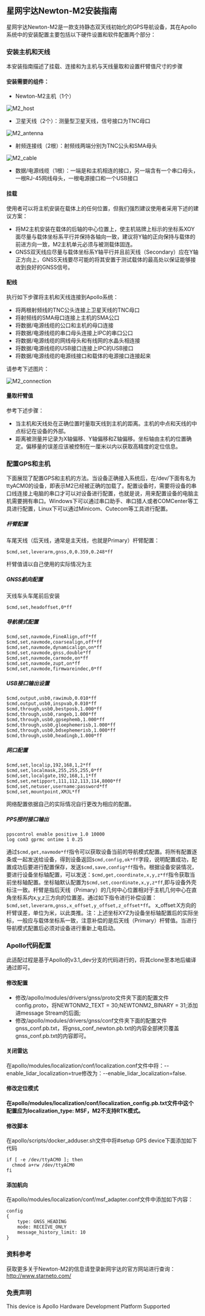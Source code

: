 ## 星网宇达Newton-M2安装指南

星网宇达Newton-M2是一款支持静态双天线初始化的GPS导航设备，其在Apollo系统中的安装配置主要包括以下硬件设置和软件配置两个部分：

### 安装主机和天线
本安装指南描述了挂载、连接和为主机与天线量取和设置杆臂值尺寸的步骤

#### 安装需要的组件：

- Newton-M2主机（1个）

![M2_host](images/M2_host.png)

- 卫星天线（2个）：测量型卫星天线，信号接口为TNC母口

![M2_antenna](images/M2_antenna.png)

- 射频连接线（2根）：射频线两端分别为TNC公头和SMA母头

![M2_cable](images/M2_cable.png)

- 数据/电源线缆（1根）：一端是和主机相连的接口，另一端含有一个串口母头，一根RJ-45网线母头，一根电源接口和一个USB接口

#### 挂载
使用者可以将主机安装在载体上的任何位置，但我们强烈建议使用者采用下述的建议方案：

- 将M2主机安装在载体的后轴的中心位置上，使主机铭牌上标示的坐标系XOY面尽量与载体坐标系平行并保持各轴向一致，建议将Y轴的正向保持与载体的前进方向一致，M2主机单元必须与被测载体固连。
- GNSS双天线应尽量与载体坐标系Y轴平行并且前天线（Secondary）应在Y轴正方向上，GNSS天线要尽可能的将其安置于测试载体的最高处以保证能够接收到良好的GNSS信号。

#### 配线
执行如下步骤将主机和天线连接到Apollo系统：

- 将两根射频线的TNC公头连接上卫星天线的TNC母口
- 将射频线的SMA母口连接上主机的SMA公口
- 将数据/电源线缆的公口和主机的母口连接
- 将数据/电源线缆的串口母头连接上IPC的串口公口
- 将数据/电源线缆的网线母头和有线网的水晶头相连接
- 将数据/电源线缆的USB接口连接上IPC的USB接口
- 将数据/电源线缆的电源线接口和载体的电源接口连接起来

请参考下述图片：

![M2_connection](images/M2_connection.jpg)

#### 量取杆臂值

参考下述步骤：

- 当主机和天线处在正确位置时量取天线到主机的距离。主机的中点和天线的中点标记在设备的外部。
- 距离被测量并记录为X轴偏移、Y轴偏移和Z轴偏移。坐标轴由主机的位置确定。偏移量的误差应该被控制在一厘米以内以获取高精度的定位信息。

### 配置GPS和主机
下面展现了配置GPS和主机的方法。当设备正确接入系统后，在/dev/下面有名为ttyACM0的设备，即表示M2已经被正确的加载了。配置设备时，需要将设备的串口线连接上电脑的串口才可以对设备进行配置，也就是说，用来配置设备的电脑主机需要拥有串口。Windows下可以通过串口助手、串口猎人或者COMCenter等工具进行配置，Linux下可以通过Minicom、Cutecom等工具进行配置。

##### 杆臂配置
车尾天线（后天线，通常是主天线，也就是Primary）杆臂配置：

`$cmd,set,leverarm,gnss,0,0.359,0.248*ff`

杆臂值请以自己使用的实际情况为主

##### GNSS航向配置
天线车头车尾前后安装

`$cmd,set,headoffset,0*ff`

##### 导航模式配置
```
$cmd,set,navmode,FineAlign,off*ff
$cmd,set,navmode,coarsealign,off*ff
$cmd,set,navmode,dynamicalign,on*ff
$cmd,set,navmode,gnss,double*ff
$cmd,set,navmode,carmode,on*ff
$cmd,set,navmode,zupt,on*ff
$cmd,set,navmode,firmwareindec,0*ff
```
##### USB接口输出设置
```
$cmd,output,usb0,rawimub,0.010*ff
$cmd,output,usb0,inspvab,0.010*ff
$cmd,through,usb0,bestposb,1.000*ff
$cmd,through,usb0,rangeb,1.000*ff
$cmd,through,usb0,gpsephemb,1.000*ff
$cmd,through,usb0,gloephemerisb,1.000*ff
$cmd,through,usb0,bdsephemerisb,1.000*ff
$cmd,through,usb0,headingb,1.000*ff
```
##### 网口配置
```
$cmd,set,localip,192,168,1,2*ff
$cmd,set,localmask,255,255,255,0*ff
$cmd,set,localgate,192,168,1,1*ff
$cmd,set,netipport,111,112,113,114,8000*ff
$cmd,set,netuser,username:password*ff
$cmd,set,mountpoint,XMJL*ff
```
网络配置依据自己的实际情况自行更改为相应的配置。

##### PPS授时接口输出
```
ppscontrol enable positive 1.0 10000
log com3 gprmc ontime 1 0.25
```

通过`$cmd,get,navmode*ff`指令可以获取设备当前的导航模式配置。将所有配置逐条或一起发送给设备，得到设备返回`$cmd,config,ok*ff`字段，说明配置成功，配置成功后要进行配置保存，发送`$cmd,save,config*ff`指令。根据设备安装情况，要进行设备坐标轴配置，可以发送：`$cmd,get,coordinate,x,y,z*ff`指令获取当前坐标轴配置。坐标轴默认配置为`$cmd,set,coordinate,x,y,z*ff`,即与设备外壳标注一致。杆臂是指后天线（Primary）的几何中心位置相对于主机几何中心在直角坐标系内x,y,z三方向的位置差。通过如下指令进行补偿设置：`$cmd,set,leverarm,gnss,x_offset,y_offset,z_offset*ff`。
x_offset:X方向的杆臂误差，单位为米，以此类推。注：上述坐标XYZ为设备坐标轴配置后的实际坐标，一般应与载体坐标系一致，注意补偿的是后天线（Primary）杆臂值。当进行导航模式配置后必须对设备进行重新上电启动。

### Apollo代码配置
此适配过程是基于Apollo的v3.1_dev分支的代码进行的，将其clone至本地后编译通过即可。

#### 修改配置

- 修改/apollo/modules/drivers/gnss/proto文件夹下面的配置文件config.proto，将NEWTONM2_TEXT = 30;NEWTONM2_BINARY = 31;添加进message Stream的后面;
- 修改/apollo/modules/drivers/gnss/conf文件夹下面的配置文件gnss_conf.pb.txt，将gnss_conf_newton.pb.txt的内容全部拷贝覆盖gnss_conf.pb.txt的内容即可。

#### 关闭雷达
在apollo/modules/localization/conf/localization.conf文件中将：--enable_lidar_localization=true修改为：--enable_lidar_localization=false.

#### 修改定位模式
**在apollo/modules/localization/conf/localization_config.pb.txt文件中这个配置应为localization_type: MSF，M2不支持RTK模式。**

#### 修改脚本
在apollo/scripts/docker_adduser.sh文件中将#setup GPS device下面添加如下代码
```
if [ -e /dev/ttyACM0 ]; then
  chmod a+rw /dev/ttyACM0
fi
```
#### 添加航向
在apollo/modules/localization/conf/msf_adapter.conf文件中添加如下内容：
```
config
{
    type: GNSS_HEADING
    mode: RECEIVE_ONLY
    message_history_limit: 10
}
```
### 资料参考
获取更多关于Newton-M2的信息请登录新网宇达的官方网站进行查询：
http://www.starneto.com/

### 免责声明
This device is Apollo Hardware Development Platform Supported
